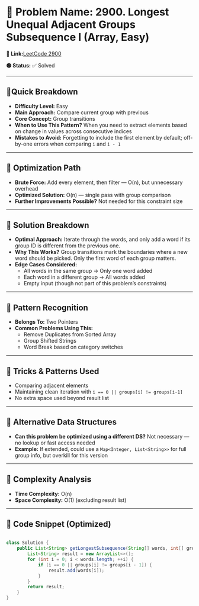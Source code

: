 # 🔹 Problem Name: 2900. Longest Unequal Adjacent Groups Subsequence I (Array, Easy)

**🔗 Link:**[LeetCode 2900](https://leetcode.com/problems/longest-unequal-adjacent-groups-subsequence-i/description/?envType=daily-question&envId=2025-05-15)

**🟢 Status:** ✅ Solved

---

## 🔹Quick Breakdown

* **Difficulty Level:** Easy
* **Main Approach:** Compare current group with previous
* **Core Concept:** Group transitions
* **When to Use This Pattern?** When you need to extract elements based on change in values across consecutive indices
* **Mistakes to Avoid:** Forgetting to include the first element by default; off-by-one errors when comparing `i` and `i - 1`

---

## 🔹 Optimization Path

* **Brute Force:** Add every element, then filter — O(n), but unnecessary overhead
* **Optimized Solution:** O(n) — single pass with group comparison
* **Further Improvements Possible?** Not needed for this constraint size

---

## 🔹 Solution Breakdown

* **Optimal Approach:**
  Iterate through the words, and only add a word if its group ID is different from the previous one.
* **Why This Works?**
  Group transitions mark the boundaries where a new word should be picked. Only the first word of each group matters.
* **Edge Cases Considered:**
  * All words in the same group → Only one word added
  * Each word in a different group → All words added
  * Empty input (though not part of this problem’s constraints)

---

## 🔹 Pattern Recognition

* **Belongs To:** Two Pointers
* **Common Problems Using This:**
  * Remove Duplicates from Sorted Array
  * Group Shifted Strings
  * Word Break based on category switches

---

## 🔹 Tricks & Patterns Used

* Comparing adjacent elements
* Maintaining clean iteration with `i == 0 || groups[i] != groups[i-1]`
* No extra space used beyond result list

---

## 🔹 Alternative Data Structures

* **Can this problem be optimized using a different DS?**
  Not necessary — no lookup or fast access needed
* **Example:**
  If extended, could use a `Map<Integer, List<String>>` for full group info, but overkill for this version

---

## 🔹 Complexity Analysis

* **Time Complexity:** O(n)
* **Space Complexity:** O(1) (excluding result list)

---

## 🔹 Code Snippet (Optimized)

```java

class Solution {
    public List<String> getLongestSubsequence(String[] words, int[] groups) {
        List<String> result = new ArrayList<>();
        for (int i = 0; i < words.length; ++i) {
            if (i == 0 || groups[i] != groups[i - 1]) {
                result.add(words[i]);
            }
        }
        return result;
    }
}

```
